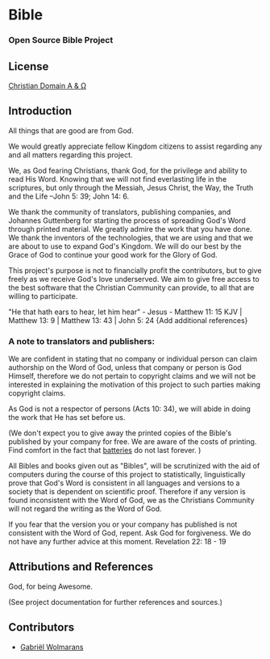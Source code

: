 Bible
=====
### Open Source Bible Project

License
-------
[Christian Domain Α & Ω](https://github.com/fabrico-za/Bible/blob/master/LICENSE.md)

Introduction
------------

All things that are good are from God.

We would greatly appreciate fellow Kingdom citizens to assist regarding any and all matters regarding this project.

We, as God fearing Christians, thank God, for the privilege and ability to read His Word.
Knowing that we will not find everlasting life in the scriptures, but only through the Messiah, Jesus Christ, the Way, the Truth and the Life –John 5: 39; John 14: 6.

We thank the community of translators, publishing companies, and Johannes Guttenberg for starting the process of spreading God's Word through printed material. We greatly admire the work that you have done. We thank the inventors of the technologies, that we are using and that we are about to use to expand God's Kingdom. We will do our best by the Grace of God to continue your good work for the Glory of God.

This project's purpose is not to financially profit the contributors, but to give freely as we receive God's love underserved. We aim to give free access to the best software that the Christian Community can provide, to all that are willing to participate.

"He that hath ears to hear, let him hear" - Jesus - Matthew 11: 15 KJV | Matthew 13: 9 | Matthew 13: 43 | John 5: 24 {Add additional references}

### A note to translators and publishers:

We are confident in stating that no company or individual person can claim authorship on the Word of God, unless that company or person is God Himself, therefore we do not pertain to copyright claims and we will not be interested in explaining the motivation of this project to such parties making copyright claims. 

As God is not a respector of persons (Acts 10: 34), we will abide in doing the work that He has set before us.

(We don't expect you to give away the printed copies of the Bible's published by your company for free. We are aware of the costs of printing. Find comfort in the fact that [batteries](http://en.wikipedia.org/wiki/List_of_battery_types) do not last forever. )

All Bibles and books given out as "Bibles", will be scrutinized with the aid of computers during the course of this project to statistically, linguistically prove that God's Word is consistent in all languages and versions to a society that is dependent on scientific proof. Therefore if any version is found inconsistent with the Word of God, we as the Christians Community will not regard the writing as the Word of God.

If you fear that the version you or your company has published is not consistent with the Word of God, repent. Ask God for forgiveness. We do not have any further advice at this moment. Revelation 22: 18 - 19

Attributions and References
---------------------------

God, for being Awesome.

(See project documentation for further references and sources.)

Contributors
------------
* [Gabriël Wolmarans](https://github.com/gabriel-wolmarans)
